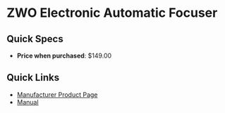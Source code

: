 # ZWO Electronic Automatic Focuser

## Quick Specs

- **Price when purchased**: $149.00

## Quick Links

- [Manufacturer Product Page](https://www.zwoastro.com/product/eaf/)
- <a href="../manuals/EAF_Manual_EN_V2.4.pdf" target="_blank">Manual</a>
